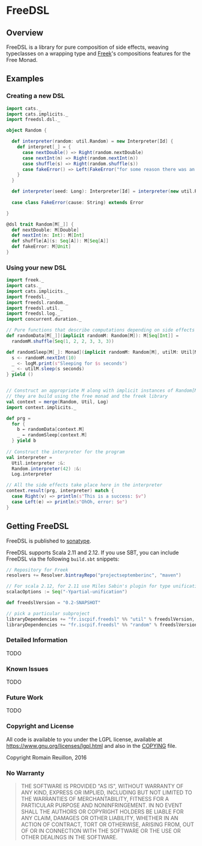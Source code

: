 # FreeDSL


## Overview

FreeDSL is a library for pure composition of side effects, weaving typeclasses on a wrapping type and [Freek]()'s compositions features for the Free Monad.

## Examples

### Creating a new DSL

```scala
import cats._
import cats.implicits._
import freedsl.dsl._

object Random {

  def interpreter(random: util.Random) = new Interpreter[Id] {
    def interpret[_] = {
      case nextDouble() => Right(random.nextDouble)
      case nextInt(n) => Right(random.nextInt(n))
      case shuffle(s) => Right(random.shuffle(s))
      case fakeError() => Left(FakeError("for some reason there was an error"))
    }
  }

  def interpreter(seed: Long): Interpreter[Id] = interpreter(new util.Random(seed))
  
  case class FakeError(cause: String) extends Error

}

@dsl trait Random[M[_]] {
  def nextDouble: M[Double]
  def nextInt(n: Int): M[Int]
  def shuffle[A](s: Seq[A]): M[Seq[A]]
  def fakeError: M[Unit]
}
```

### Using your new DSL

```scala
import freek._
import cats._
import cats.implicits._
import freedsl._
import freedsl.random._
import freedsl.util._
import freedsl.log._
import concurrent.duration._

// Pure functions that describe computations depending on side effects
def randomData[M[_]](implicit randomM: Random[M]): M[Seq[Int]] =
  randomM.shuffle(Seq(1, 2, 2, 3, 3, 3))

def randomSleep[M[_]: Monad](implicit randomM: Random[M], utilM: Util[M], logM: Log[M]): M[Unit] = for {
  s <- randomM.nextInt(10)
  _ <- logM.print(s"Sleeping for $s seconds")
  _ <- utilM.sleep(s seconds)
} yield ()


// Construct an appropriate M along with implicit instances of Random[M], Util[M] and Log[M]
// they are build using the free monad and the freek library
val context = merge(Random, Util, Log)
import context.implicits._

def prg =
  for {
    b ← randomData[context.M]
    _ ← randomSleep[context.M]
  } yield b
  
// Construct the interpreter for the program
val interpreter =
  Util.interpreter :&:
  Random.interpreter(42) :&:
  Log.interpreter

// All the side effects take place here in the interpreter
context.result(prg, interpreter) match {
  case Right(v) => println(s"This is a success: $v")
  case Left(e) => println(s"OhOh, error: $e")
}
```

## Getting FreeDSL

FreeDSL is published to [sonatype](https://oss.sonatype.org/).

FreeDSL supports Scala 2.11 and 2.12. If you use SBT, you can
include FreeDSL via the following `build.sbt` snippets:

```scala
// Repository for Freek
resolvers += Resolver.bintrayRepo("projectseptemberinc", "maven")

// For scala 2.12, for 2.11 use Miles Sabin's plugin for type unification.
scalacOptions := Seq("-Ypartial-unification")

def freedslVersion = "0.2-SNAPSHOT"

// pick a particular subproject
libraryDependencies += "fr.iscpif.freedsl" %% "util" % freedslVersion,
libraryDependencies += "fr.iscpif.freedsl" %% "random" % freedslVersion % "test"
```

### Detailed Information

TODO

### Known Issues

TODO

### Future Work

TODO

### Copyright and License

All code is available to you under the LGPL license, available at
https://www.gnu.org/licenses/lgpl.html and also in the
[COPYING](COPYING) file.

Copyright Romain Reuillon, 2016

### No Warranty

> THE SOFTWARE IS PROVIDED "AS IS", WITHOUT WARRANTY OF ANY KIND,
> EXPRESS OR IMPLIED, INCLUDING BUT NOT LIMITED TO THE WARRANTIES OF
> MERCHANTABILITY, FITNESS FOR A PARTICULAR PURPOSE AND
> NONINFRINGEMENT. IN NO EVENT SHALL THE AUTHORS OR COPYRIGHT HOLDERS
> BE LIABLE FOR ANY CLAIM, DAMAGES OR OTHER LIABILITY, WHETHER IN AN
> ACTION OF CONTRACT, TORT OR OTHERWISE, ARISING FROM, OUT OF OR IN
> CONNECTION WITH THE SOFTWARE OR THE USE OR OTHER DEALINGS IN THE
> SOFTWARE.
